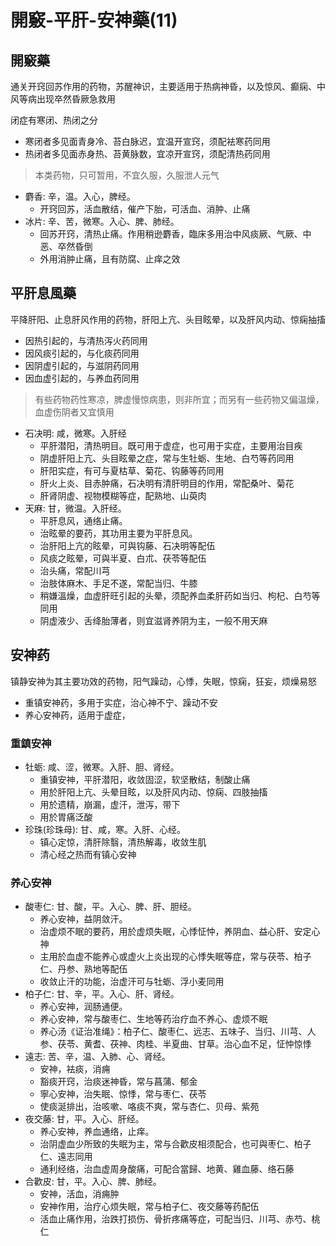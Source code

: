 # 開竅-平肝-安神藥(11)

## 開竅藥
通关开窍回苏作用的药物，苏醒神识，主要适用于热病神昏，以及惊风、癫痫、中风等病出现卒然昏厥急救用

闭症有寒闭、热闭之分
- 寒闭者多见面青身冷、苔白脉迟，宜温开宣窍，须配袪寒药同用
- 热闭者多见面赤身热、苔黄脉数，宜凉开宣窍，须配清热药同用

> 本类药物，只可暂用，不宜久服，久服泄人元气

- 麝香: 辛，温。入心，脾经。
  - 开窍回苏，活血散结，催产下胎，可活血、消肿、止痛
- 冰片: 辛、苦，微寒。入心、脾、肺经。
  - 回苏开窍，清热止痛。作用稍逊麝香，臨床多用治中风痰厥、气厥、中恶、卒然昏倒
  - 外用消肿止痛，且有防腐、止痒之效


## 平肝息風藥
平降肝阳、止息肝风作用的药物，肝阳上亢、头目眩晕，以及肝风内动、惊痫抽搐
- 因热引起的，与清热泻火药同用
- 因风痰引起的，与化痰药同用
- 因阴虚引起的，与滋阴药同用
- 因血虚引起的，与养血药同用

> 有些药物药性寒凉，脾虚慢惊病患，则非所宜；而另有一些药物又偏温燥，血虚伤阴者又宜慎用

- 石决明: 咸，微寒。入肝经
  - 平肝潜阳，清热明目。既可用于虚症，也可用于实症，主要用治目疾
  - 阴虚肝阳上亢、头目眩晕之症，常与生牡蛎、生地、白芍等药同用
  - 肝阳实症，有可与夏枯草、菊花、钩藤等药同用
  - 肝火上炎、目赤肿痛，石决明有清肝明目的作用，常配桑叶、菊花
  - 肝肾阴虚、视物模糊等症，配熟地、山萸肉
- 天麻: 甘，微温。入肝经。
  - 平肝息风，通络止痛。
  - 治眩晕的要药，其功用主要为平肝息风。
  - 治肝阳上亢的眩晕，可與钩藤、石决明等配伍
  - 风痰之眩晕，可與半夏、白朮、茯苓等配伍
  - 治头痛，常配川芎
  - 治肢体麻木、手足不遂，常配当归、牛膝
  - 稍嫌溫燥，血虚肝旺引起的头晕，须配养血柔肝药如当归、枸杞、白芍等同用
  - 阴虚液少、舌绛胎薄者，则宜滋肾养阴为主，一般不用天麻

## 安神药
镇静安神为其主要功效的药物，阳气躁动，心悸，失眠，惊痫，狂妄，烦燥易怒
- 重镇安神药，多用于实症，治心神不宁、躁动不安
- 养心安神药，适用于虚症，

### 重鎮安神
- 牡蛎: 咸、涩，微寒。入肝、胆、肾经。
  - 重镇安神，平肝潜阳，收敛固涩，软坚散结，制酸止痛
  - 用於肝阳上亢、头晕目眩，以及肝风内动、惊痫、四肢抽搐
  - 用於遗精，崩漏，虚汗，泄泻，带下
  - 用於胃痛泛酸
- 珍珠(珍珠母): 甘、咸，寒。入肝、心经。
  - 镇心定惊，清肝除翳，清热解毒，收敛生肌
  - 清心经之热而有镇心安神

### 养心安神
- 酸枣仁: 甘、酸，平。入心、脾、肝、胆经。
  - 养心安神，益阴敛汗。
  - 治虚烦不眠的要药，用於虚烦失眠，心悸怔忡，养阴血、益心肝、安定心神
  - 主用於血虚不能养心或虚火上炎出现的心悸失眠等症，常与茯苓、柏子仁、丹参、熟地等配伍
  - 收敛止汗的功能，治虚汗可与牡蛎、浮小麦同用
- 柏子仁: 甘、辛，平。入心、肝、肾经。
  - 养心安神，润肠通便。
  - 养心安神，常与酸枣仁、生地等药治疗血不养心、虚烦不眠
  - 养心汤《证治准绳》：柏子仁、酸枣仁、远志、五味子、当归、川芎、人参、茯苓、黄耆、茯神、肉桂、半夏曲、甘草。治心血不足，怔忡惊悸
- 遠志: 苦、辛，温、入肺、心、肾经。
  - 安神，袪痰，消痈
  - 豁痰开窍，治痰迷神昏，常与菖蒲、郁金
  - 寧心安神，治失眠、惊悸，常与枣仁、茯苓
  - 使痰涎排出，治咳嗽、咯痰不爽，常与杏仁、贝母、紫苑
- 夜交藤: 甘，平。入心、肝经。
  - 养心安神，养血通络，止痒。
  - 治阴虚血少所致的失眠为主，常与合歡皮相须配合，也可與枣仁、柏子仁、遠志同用
  - 通利经络，治血虚周身酸痛，可配合當歸、地黄、雞血藤、络石藤
- 合歡皮: 甘，平。入心、脾、肺经。
  - 安神，活血，消痈肿
  - 安神作用，治疗心烦失眠，常与柏子仁、夜交藤等药配伍
  - 活血止痛作用，治跌打损伤、骨折疼痛等症，可配当归、川芎、赤芍、桃仁

